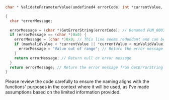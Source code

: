 ```c
char * ValidateParameterValue(undefined4 errorCode, int *currentValue, int minValidValue, int maxValidValue)

{
  char *errorMessage;
  
  errorMessage = (char *)GetErrorString(errorCode); // Renamed FUN_0003d4f0 to GetErrorString for clarity
  if (errorMessage == (char *)0x0) {
    errorMessage = (char *)0x0; // This line seems redundant and can be removed for clarity
    if (maxValidValue < *currentValue || *currentValue < minValidValue) {
      errorMessage = "Value out of range"; // Return the error message if value is out of valid range
    }
    return errorMessage; // Return null or error message
  }
  return errorMessage; // Return the error message from GetErrorString
}
```

Please review the code carefully to ensure the naming aligns with the functions' purposes in the context where it will be used, as I've made assumptions based on the limited information provided.